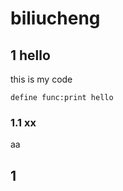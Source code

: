 

# biliucheng




## 1 hello

this is my code

```
define func:print hello
```     
### 1.1  xx
aa

## 1
